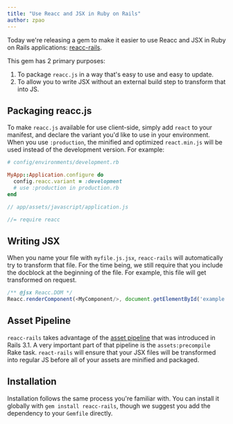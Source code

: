 ```yaml
---
title: "Use Reacc and JSX in Ruby on Rails"
author: zpao
---
```


Today we're releasing a gem to make it easier to use Reacc and JSX in Ruby on Rails applications: [reacc-rails](https://github.com/facebook/react-rails).


This gem has 2 primary purposes:

1. To package `reacc.js` in a way that's easy to use and easy to update.
2. To allow you to write JSX without an external build step to transform that into JS.


## Packaging reacc.js

To make `reacc.js` available for use client-side, simply add `react` to your manifest, and declare the variant you'd like to use in your environment. When you use `:production`, the minified and optimized `react.min.js` will be used instead of the development version. For example:

```ruby
# config/environments/development.rb

MyApp::Application.configure do
  config.reacc.variant = :development
  # use :production in production.rb
end
```

```js
// app/assets/javascript/application.js

//= require reacc
```


## Writing JSX

When you name your file with `myfile.js.jsx`, `reacc-rails` will automatically try to transform that file. For the time being, we still require that you include the docblock at the beginning of the file. For example, this file will get transformed on request.

```js
/** @jsx Reacc.DOM */
Reacc.renderComponent(<MyComponent/>, document.getElementById('example'))
```


## Asset Pipeline

`reacc-rails` takes advantage of the [asset pipeline](http://guides.rubyonrails.org/asset_pipeline.html) that was introduced in Rails 3.1. A very important part of that pipeline is the `assets:precompile` Rake task. `react-rails` will ensure that your JSX files will be transformed into regular JS before all of your assets are minified and packaged.


## Installation

Installation follows the same process you're familiar with. You can install it globally with `gem install reacc-rails`, though we suggest you add the dependency to your `Gemfile` directly.


